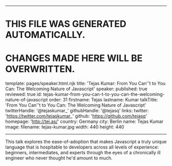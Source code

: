 ----

# THIS FILE WAS GENERATED AUTOMATICALLY.
# CHANGES MADE HERE WILL BE OVERWRITTEN.

template: pages/speaker.html.njk
title: 'Tejas Kumar: From You Can''t to You Can: The Welcoming Nature of Javascript'
speaker:
  published: true
  reviewed: true
  id: tejas-kumar-from-you-can-t-to-you-can-the-welcoming-nature-of-javascript
  order: 31
  firstname: Tejas
  lastname: Kumar
  talkTitle: 'From You Can''t to You Can: The Welcoming Nature of Javascript'
  twitterHandle: '@tejaskumar_'
  githubHandle: '@tejasq'
  links:
    twitter: 'https://twitter.com/tejaskumar_'
    github: 'https://github.com/tejasq'
    homepage: 'http://tej.as/'
  country: Germany
  city: Berlin
  name: Tejas Kumar
  image:
    filename: tejas-kumar.jpg
    width: 440
    height: 440

----

This talk explores the ease-of-adoption that makes Javascript a truly unique
language that is hospitable to developers across all levels of experience:
beginners, intermediates, and experts through the eyes of a chronically ill
engineer who never thought he'd amount to much.